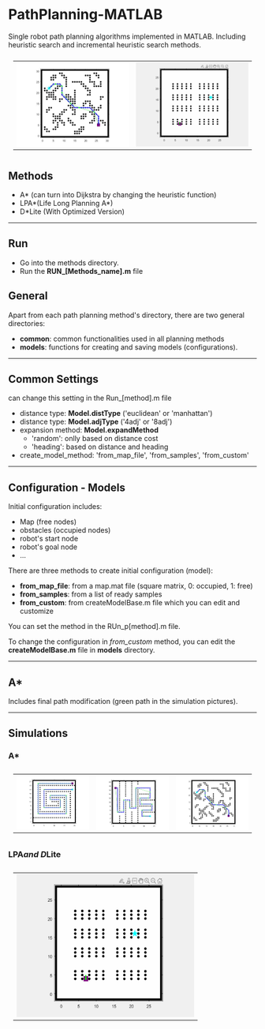 # PathPlanning-MATLAB

Single robot path planning algorithms implemented in MATLAB.
Including heuristic search and incremental heuristic search methods.

<table style="padding:10px">
  <tr>
    <td><img src="./AStar/Results/obstacle1.jpg" align="right" alt="2"></td>
    <td><img src="./LPAStar/Results/sim-2.gif"  alt="1"></td>
  </tr>
</table>

## Methods

- A* (can turn into Dijkstra by changing the heuristic function)
- LPA*(Life Long Planning A*)
- D*Lite (With Optimized Version)

---

## Run

- Go into the methods directory.
- Run the **RUN_[Methods_name].m** file

## General

Apart from each path planning method's directory, there are two general directories:

- **common**: common functionalities used in all planning methods
- **models**: functions for creating and saving models (configurations).

---

## Common Settings

can change this setting in the Run_[method].m file

- distance type: **Model.distType** ('euclidean' or 'manhattan')
- distance type: **Model.adjType** ('4adj' or '8adj')
- expansion method: **Model.expandMethod**
  - 'random': onlly based on distance cost
  - 'heading': based on distance and heading
- create_model_method: 'from_map_file', 'from_samples', 'from_custom'

---

## Configuration - Models

Initial configuration includes:

- Map (free nodes)
- obstacles (occupied nodes)
- robot's start node
- robot's goal node
- ...

There are three methods to create initial configuration (model):

- **from_map_file**: from a map.mat file (square matrix, 0: occupied, 1: free)
- **from_samples**: from a list of ready samples
- **from_custom**: from createModelBase.m file which you can edit and customize

You can set the method in the RUn_p[method].m file.

To change the configuration in *from_custom* method, you can edit the **createModelBase.m** file in **models** directory.

---

## A*

Includes final path modification (green path in the simulation pictures).

---

## Simulations

### A*

<table style="padding:10px">
  <tr>
    <td><img src="./AStar/Results/obstacle9.jpg"  alt="1"></td>
    <td><img src="./AStar/Results/obstacles19.jpg" align="right" alt="2"></td>
    <td><img src="./AStar/Results/obstacle1.jpg" align="right" alt="2"></td>
  </tr>
</table>

### LPA*and D*Lite

<table style="padding:10px">
  <tr>
    <td><img src="./LPAStar/Results/sim-2.gif"  alt="1" width = 360px height = 290px></td>
  </tr>
</table>
